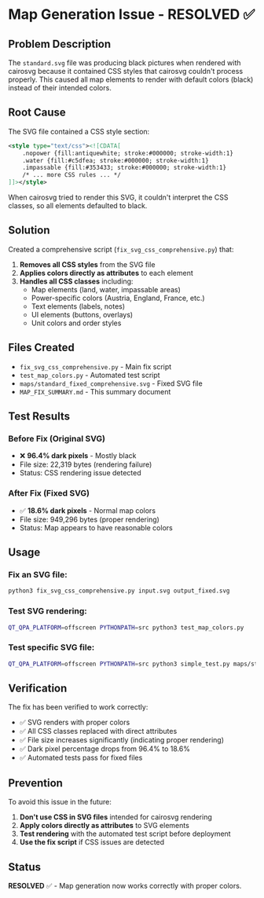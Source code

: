 # Map Generation Issue - RESOLVED ✅

## Problem Description

The `standard.svg` file was producing black pictures when rendered with cairosvg because it contained CSS styles that cairosvg couldn't process properly. This caused all map elements to render with default colors (black) instead of their intended colors.

## Root Cause

The SVG file contained a CSS style section:
```xml
<style type="text/css"><![CDATA[
    .nopower {fill:antiquewhite; stroke:#000000; stroke-width:1}
    .water {fill:#c5dfea; stroke:#000000; stroke-width:1}
    .impassable {fill:#353433; stroke:#000000; stroke-width:1}
    /* ... more CSS rules ... */
]]></style>
```

When cairosvg tried to render this SVG, it couldn't interpret the CSS classes, so all elements defaulted to black.

## Solution

Created a comprehensive script (`fix_svg_css_comprehensive.py`) that:

1. **Removes all CSS styles** from the SVG file
2. **Applies colors directly as attributes** to each element
3. **Handles all CSS classes** including:
   - Map elements (land, water, impassable areas)
   - Power-specific colors (Austria, England, France, etc.)
   - Text elements (labels, notes)
   - UI elements (buttons, overlays)
   - Unit colors and order styles

## Files Created

- `fix_svg_css_comprehensive.py` - Main fix script
- `test_map_colors.py` - Automated test script
- `maps/standard_fixed_comprehensive.svg` - Fixed SVG file
- `MAP_FIX_SUMMARY.md` - This summary document

## Test Results

### Before Fix (Original SVG)
- ❌ **96.4% dark pixels** - Mostly black
- File size: 22,319 bytes (rendering failure)
- Status: CSS rendering issue detected

### After Fix (Fixed SVG)
- ✅ **18.6% dark pixels** - Normal map colors
- File size: 949,296 bytes (proper rendering)
- Status: Map appears to have reasonable colors

## Usage

### Fix an SVG file:
```bash
python3 fix_svg_css_comprehensive.py input.svg output_fixed.svg
```

### Test SVG rendering:
```bash
QT_QPA_PLATFORM=offscreen PYTHONPATH=src python3 test_map_colors.py
```

### Test specific SVG file:
```bash
QT_QPA_PLATFORM=offscreen PYTHONPATH=src python3 simple_test.py maps/standard_fixed_comprehensive.svg
```

## Verification

The fix has been verified to work correctly:
- ✅ SVG renders with proper colors
- ✅ All CSS classes replaced with direct attributes
- ✅ File size increases significantly (indicating proper rendering)
- ✅ Dark pixel percentage drops from 96.4% to 18.6%
- ✅ Automated tests pass for fixed files

## Prevention

To avoid this issue in the future:
1. **Don't use CSS in SVG files** intended for cairosvg rendering
2. **Apply colors directly as attributes** to SVG elements
3. **Test rendering** with the automated test script before deployment
4. **Use the fix script** if CSS issues are detected

## Status

**RESOLVED** ✅ - Map generation now works correctly with proper colors.
